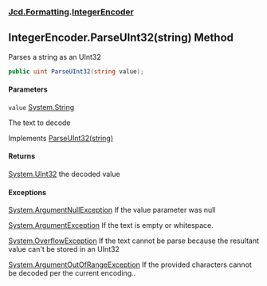 ### [Jcd.Formatting](Jcd.Formatting.md 'Jcd.Formatting').[IntegerEncoder](Jcd.Formatting.IntegerEncoder.md 'Jcd.Formatting.IntegerEncoder')

## IntegerEncoder.ParseUInt32(string) Method

Parses a string as an UInt32

```csharp
public uint ParseUInt32(string value);
```
#### Parameters

<a name='Jcd.Formatting.IntegerEncoder.ParseUInt32(string).value'></a>

`value` [System.String](https://docs.microsoft.com/en-us/dotnet/api/System.String 'System.String')

The text to decode

Implements [ParseUInt32(string)](Jcd.Formatting.IIntegerParser.ParseUInt32(string).md 'Jcd.Formatting.IIntegerParser.ParseUInt32(string)')

#### Returns
[System.UInt32](https://docs.microsoft.com/en-us/dotnet/api/System.UInt32 'System.UInt32')
the decoded value

#### Exceptions

[System.ArgumentNullException](https://docs.microsoft.com/en-us/dotnet/api/System.ArgumentNullException 'System.ArgumentNullException')
If the value parameter was null

[System.ArgumentException](https://docs.microsoft.com/en-us/dotnet/api/System.ArgumentException 'System.ArgumentException')
If the text is empty or whitespace.

[System.OverflowException](https://docs.microsoft.com/en-us/dotnet/api/System.OverflowException 'System.OverflowException')
If the text cannot be parse because the resultant value can't be stored in an UInt32

[System.ArgumentOutOfRangeException](https://docs.microsoft.com/en-us/dotnet/api/System.ArgumentOutOfRangeException 'System.ArgumentOutOfRangeException')
If the provided characters cannot be decoded per the current encoding..